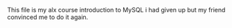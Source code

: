 This file is my alx course introduction to MySQL
i had given up but my friend convinced me to do it again.
